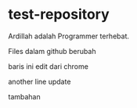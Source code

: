# test-repository
Ardillah adalah Programmer terhebat. 

Files dalam github berubah

baris ini edit dari chrome

another line update

tambahan
